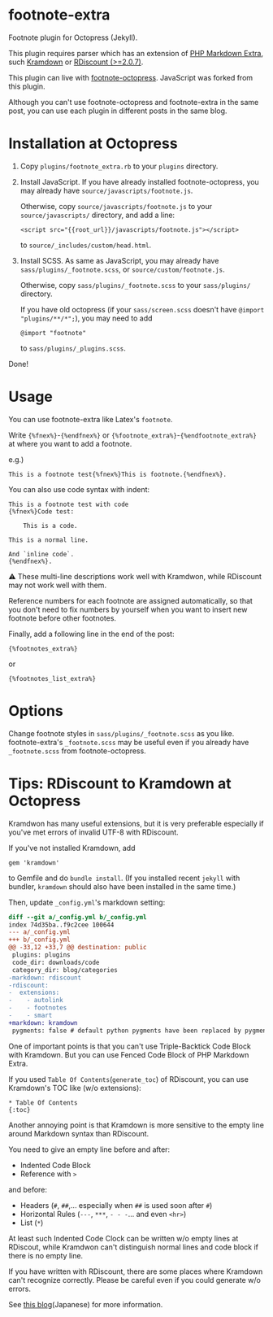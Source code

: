 footnote-extra
==============

Footnote plugin for Octopress (Jekyll).

This plugin requires parser which has an extension of
[PHP Markdown Extra](http://michelf.ca/projects/php-markdown/),
such [Kramdown](http://kramdown.rubyforge.org/)
or [RDiscount (>=2.0.7)](http://dafoster.net/articles/2013/02/02/rdiscount-2.0.7-released/).

This plugin can live with
[footnote-octopress](https://github.com/fcy/footnote-octopress).
JavaScript was forked from this plugin.

Although you can't use footnote-octopress and footnote-extra
in the same post,
you can use each plugin in different posts in the same blog.

# Installation at Octopress

1. Copy `plugins/footnote_extra.rb`
   to your `plugins` directory.

1. Install JavaScript.
   If you have already installed footnote-octopress,
   you may already have `source/javascripts/footnote.js`.

   Otherwise, copy `source/javascripts/footnote.js` to your
   `source/javascripts/` directory,
   and add a line:

    `<script src="{{root_url}}/javascripts/footnote.js"></script>`

   to `source/_includes/custom/head.html`.

1. Install SCSS.
   As same as JavaScript,
   you may already have `sass/plugins/_footnote.scss`,
   or `source/custom/footnote.js`.

   Otherwise, copy `sass/plugins/_footnote.scss`
   to your `sass/plugins/` directory.

   If you have old octopress
   (if your `sass/screen.scss` doesn't have `@import "plugins/**/*";`),
   you may need to add

    `@import "footnote"`

   to `sass/plugins/_plugins.scss`.

Done!

# Usage
You can use footnote-extra like Latex's `footnote`.

Write `{%fnex%}`-`{%endfnex%}` or `{%footnote_extra%}`-`{%endfootnote_extra%}`
at where you want to add a footnote.

e.g.)

    This is a footnote test{%fnex%}This is footnote.{%endfnex%}.

You can also use code syntax with indent:

    This is a footnote test with code
    {%fnex%}Code test:
    
        This is a code.
    
    This is a normal line.
    
    And `inline code`.
    {%endfnex%}.

:warning: These multi-line descriptions work well with Kramdwon,
while RDiscount may not work well with them.

Reference numbers for each footnote are assigned automatically,
so that you don't need to fix numbers by yourself
when you want to insert new footnote before other footnotes.


Finally, add a following line in the end of the post:

    {%footnotes_extra%}

or

    {%footnotes_list_extra%}



# Options
Change footnote styles in `sass/plugins/_footnote.scss` as you like.
footnote-extra's `_footnote.scss` may be useful
even if you already have `_footnote.scss` from footnote-octopress.

# Tips: RDiscount to Kramdown at Octopress
Kramdwon has many useful extensions,
but it is very preferable especially
if you've met errors of invalid UTF-8 with RDiscount.

If you've not installed Kramdown, add

    gem 'kramdown'

to Gemfile and do `bundle install`.
(If you installed recent `jekyll` with bundler, `kramdown` should also have been installed in the same time.)

Then, update `_config.yml`'s markdown setting:

``` diff
diff --git a/_config.yml b/_config.yml
index 74d35ba..f9c2cee 100644
--- a/_config.yml
+++ b/_config.yml
@@ -33,12 +33,7 @@ destination: public
 plugins: plugins
 code_dir: downloads/code
 category_dir: blog/categories
-markdown: rdiscount
-rdiscount:
-  extensions:
-    - autolink
-    - footnotes
-    - smart
+markdown: kramdown
 pygments: false # default python pygments have been replaced by pygments.rb
```

One of important points is that you can't use Triple-Backtick
Code Block with Kramdown.
But you can use Fenced Code Block of PHP Markdown Extra.

If you used `Table Of Contents`(`generate_toc`) of RDiscount,
you can use Kramdown's TOC like (w/o extensions):

    * Table Of Contents
    {:toc}

Another annoying point is that Kramdown is more sensitive to
the empty line around Markdown syntax than RDiscount.

You need to give an empty line before and after:

* Indented Code Block
* Reference with `>`

and before:

* Headers (`#`, `##`,... especially when `##` is used soon after `#`)
* Horizontal Rules (`---`, `***`, `- - -`... and even `<hr>`)
* List (`*`)

At least such Indented Code Clock can be written w/o empty lines
at RDiscout, while Kramdwon can't distinguish normal lines and code block
if there is no empty line.

If you have written with RDiscount,
there are some places where Kramdown can't recognize correctly.
Please be careful even if you could generate w/o errors.

See [this blog](http://rcmdnk.github.io/blog/2013/10/12/blog-octopress-kramdown/)(Japanese) for more information.


